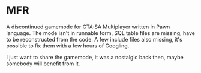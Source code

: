 # MFR

A discontinued gamemode for GTA:SA Multiplayer written in Pawn language. The mode isn't in runnable form, SQL table files are missing, have to be reconstructed from the code. A few include files also missing, it's possible to fix them with a few hours of Googling.

I just want to share the gamemode, it was a nostalgic back then, maybe somebody will benefit from it.